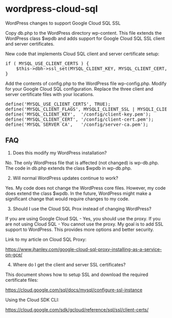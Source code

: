 # wordpress-cloud-sql
WordPress changes to support Google Cloud SQL SSL

Copy db.php to the WordPress directory wp-content. This file extends the WordPress class $wpdb and adds support for Google Cloud SQL SSL client and server certificates.

New code that implements Cloud SQL client and server certificate setup:
<pre>
if ( MYSQL_USE_CLIENT_CERTS ) {
	$this->dbh->ssl_set(MYSQL_CLIENT_KEY, MYSQL_CLIENT_CERT, MYSQL_SERVER_CA, NULL, NULL);
}
</pre>

Add the contents of config.php to the WordPress file wp-config.php. Modify for your Google Cloud SQL configuration. Replace the three client and server certificate files with your locations.

<pre>
define('MYSQL_USE_CLIENT_CERTS', TRUE);
define('MYSQL_CLIENT_FLAGS', MYSQLI_CLIENT_SSL | MYSQLI_CLIENT_SSL_DONT_VERIFY_SERVER_CERT);
define('MYSQL_CLIENT_KEY',  '/config/client-key.pem');
define('MYSQL_CLIENT_CERT', '/config/client-cert.pem');
define('MYSQL_SERVER_CA',   '/config/server-ca.pem');
</pre>

## FAQ
1) Does this modify my WordPress installation?

No. The only WordPress file that is affected (not changed) is wp-db.php. The code in db.php extends the class $wpdb in wp-db.php.

2) Will normal WordPress updates continue to work?

Yes. My code does not change the WordPress core files. However, my code does extend the class $wpdb. In the future, WordPress might make a significant change that would require changes to my code.

3) Should I use the Cloud SQL Prox instead of changing WordPress?

If you are using Google Cloud SQL - Yes, you should use the proxy. If you are not using Cloud SQL - You cannot use the proxy. My goal is to add SSL support to WordPress. This provides more options and better security.

Link to my article on Cloud SQL Proxy:

https://www.jhanley.com/google-cloud-sql-proxy-installing-as-a-service-on-gce/

4) Where do I get the client and server SSL certificates?

This document shows how to setup SSL and download the required certificate files:

https://cloud.google.com/sql/docs/mysql/configure-ssl-instance 

Using the Cloud SDK CLI:

https://cloud.google.com/sdk/gcloud/reference/sql/ssl/client-certs/

